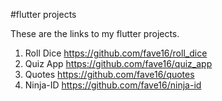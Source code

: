 #flutter projects 

These are the links to my flutter projects.

1.  Roll Dice  https://github.com/fave16/roll_dice
2.  Quiz App   https://github.com/fave16/quiz_app
3.  Quotes     https://github.com/fave16/quotes
4.  Ninja-ID   https://github.com/fave16/ninja-id



